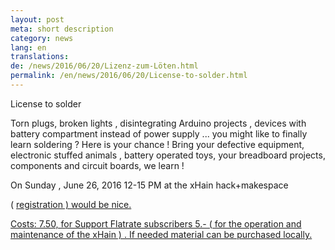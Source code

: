 ```yaml
---
layout: post
meta: short description
category: news
lang: en
translations:
de: /news/2016/06/20/Lizenz-zum-Löten.html
permalink: /en/news/2016/06/20/License-to-solder.html
---
```

License to solder

Torn plugs, broken lights , disintegrating Arduino projects , devices with battery compartment instead of power supply ... you might like to finally learn soldering ? Here is your chance ! Bring your defective equipment, electronic stuffed animals , battery operated toys, your breadboard projects, components and circuit boards, we learn !

On Sunday , June 26, 2016 12-15 PM at the xHain hack+makespace

( <a href="mailto:x-hain@posteo.de"> registration ) would be nice.

Costs: 7.50, for Support Flatrate subscribers 5.- ( for the operation and maintenance of the xHain ) .
If needed material can be purchased locally.